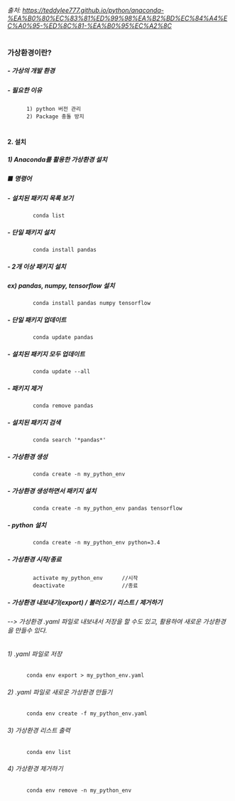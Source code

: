 ###### 출처: https://teddylee777.github.io/python/anaconda-%EA%B0%80%EC%83%81%ED%99%98%EA%B2%BD%EC%84%A4%EC%A0%95-%ED%8C%81-%EA%B0%95%EC%A2%8C

#
### 가상환경이란?
##### - 가상의 개발 환경
##### - 필요한 이유
          1) python 버전 관리
          2) Package 충돌 방지

#
#### 2. 설치
##### 1) Anaconda를 활용한 가상환경 설치
#####   ■ 명령어
#####     - 설치된 패키지 목록 보기
            conda list
#####     - 단일 패키지 설치
            conda install pandas
#####     - 2개 이상 패키지 설치
#####       ex) pandas, numpy, tensorflow 설치
            conda install pandas numpy tensorflow
#####     - 단일 패키지 업데이트
            conda update pandas
#####     - 설치된 패키지 모두 업데이트
            conda update --all           
#####     - 패키지 제거
            conda remove pandas
#####     - 설치된 패키지 검색
            conda search '*pandas*'            
#####     - 가상환경 생성
            conda create -n my_python_env
#####     - 가상환경 생성하면서 패키지 설치 
            conda create -n my_python_env pandas tensorflow            
#####     - python 설치
            conda create -n my_python_env python=3.4
#####     - 가상환경 시작/종료
            activate my_python_env      //시작
            deactivate                  //종료
#####     - 가상환경 내보내기(export) / 불러오기 / 리스트 / 제거하기
######    --> 가상환경 .yaml 파일로 내보내서 저장을 할 수도 있고, 활용하여 새로운 가상환경을 만들수 있다.
######    1) .yaml 파일로 저장
          conda env export > my_python_env.yaml
######    2) .yaml 파일로 새로운 가상환경 만들기
          conda env create -f my_python_env.yaml
######    3) 가상환경 리스트 출력
          conda env list
######    4) 가상환경 제거하기
          conda env remove -n my_python_env
